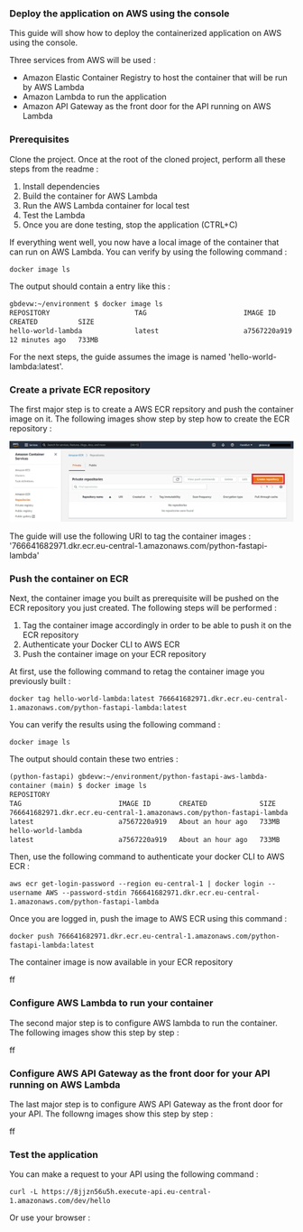 ### Deploy the application on AWS using the console

This guide will show how to deploy the containerized application on AWS using the console.

Three services from AWS will be used :

- Amazon Elastic Container Registry to host the container that will be run by AWS Lambda
- Amazon Lambda to run the application 
- Amazon API Gateway as the front door for the API running on AWS Lambda

### Prerequisites

Clone the project. Once at the root of the cloned project, perform all these steps from the readme :

1. Install dependencies
2. Build the container for AWS Lambda
3. Run the AWS Lambda container for local test
4. Test the Lambda
5. Once you are done testing, stop the application (CTRL+C)

If everything went well, you now have a local image of the container that can run on AWS Lambda. You can verify by using the following command :

```
docker image ls
```

The output should contain a entry like this :

```
gbdevw:~/environment $ docker image ls
REPOSITORY                     TAG                        IMAGE ID       CREATED          SIZE
hello-world-lambda             latest                     a7567220a919   12 minutes ago   733MB
```

For the next steps, the guide assumes the image is named 'hello-world-lambda:latest'.

### Create a private ECR repository

The first major step is to create a AWS ECR repsitory and push the container image on it. The following images show step by step how to create the ECR repository :

![](images/create_ecr_1.jpg)

The guide will use the following URI to tag the container images : '766641682971.dkr.ecr.eu-central-1.amazonaws.com/python-fastapi-lambda'

### Push the container on ECR

Next, the container image you built as prerequisite will be pushed on the ECR repository you just created. The following steps will be performed :

1. Tag the container image accordingly in order to be able to push it on the ECR repository
2. Authenticate your Docker CLI to AWS ECR
3. Push the container image on your ECR repository

At first, use the following command to retag the container image you previously built :

```
docker tag hello-world-lambda:latest 766641682971.dkr.ecr.eu-central-1.amazonaws.com/python-fastapi-lambda:latest
```

You can verify the results using the following command :

```
docker image ls
```

The output should contain these two entries :

```
(python-fastapi) gbdevw:~/environment/python-fastapi-aws-lambda-container (main) $ docker image ls
REPOSITORY                                                              TAG                        IMAGE ID       CREATED             SIZE
766641682971.dkr.ecr.eu-central-1.amazonaws.com/python-fastapi-lambda   latest                     a7567220a919   About an hour ago   733MB
hello-world-lambda                                                      latest                     a7567220a919   About an hour ago   733MB
```

Then, use the following command to authenticate your docker CLI to AWS ECR :

```
aws ecr get-login-password --region eu-central-1 | docker login --username AWS --password-stdin 766641682971.dkr.ecr.eu-central-1.amazonaws.com/python-fastapi-lambda
```

Once you are logged in, push the image to AWS ECR using this command : 

```
docker push 766641682971.dkr.ecr.eu-central-1.amazonaws.com/python-fastapi-lambda:latest
```

The container image is now available in your ECR repository

ff

### Configure AWS Lambda to run your container

The second major step is to configure AWS lambda to run the container. The following images show this step by step :

ff

### Configure AWS API Gateway as the front door for your API running on AWS Lambda

The last major step is to configure AWS API Gateway as the front door for your API. The followng images show this step by step :

ff

### Test the application

You can make a request to your API using the following command :

```
curl -L https://8jjzn56u5h.execute-api.eu-central-1.amazonaws.com/dev/hello
```

Or use your browser :


